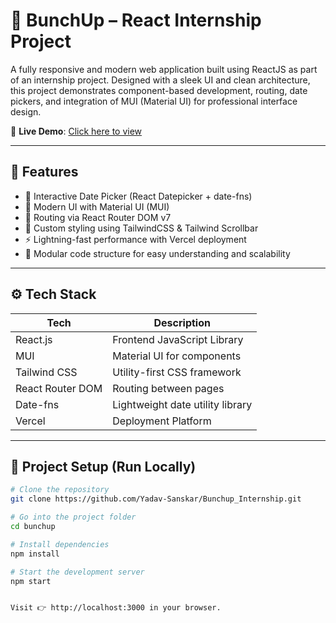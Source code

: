 # 🚀 BunchUp – React Internship Project

A fully responsive and modern web application built using ReactJS as part of an internship project. Designed with a sleek UI and clean architecture, this project demonstrates component-based development, routing, date pickers, and integration of MUI (Material UI) for professional interface design.

🔴 **Live Demo**: [Click here to view](https://bunchup-internship-8ch6.vercel.app/)

---

## 🌟 Features

- 📅 Interactive Date Picker (React Datepicker + date-fns)
- 🎨 Modern UI with Material UI (MUI)
- 🔄 Routing via React Router DOM v7
- 🌈 Custom styling using TailwindCSS & Tailwind Scrollbar
- ⚡ Lightning-fast performance with Vercel deployment
- 🧩 Modular code structure for easy understanding and scalability

---

## ⚙️ Tech Stack

| Tech             | Description                      |
|------------------|----------------------------------|
| React.js         | Frontend JavaScript Library      |
| MUI              | Material UI for components       |
| Tailwind CSS     | Utility-first CSS framework      |
| React Router DOM | Routing between pages            |
| Date-fns         | Lightweight date utility library |
| Vercel           | Deployment Platform              |

---

## 📁 Project Setup (Run Locally)

```bash
# Clone the repository
git clone https://github.com/Yadav-Sanskar/Bunchup_Internship.git

# Go into the project folder
cd bunchup

# Install dependencies
npm install

# Start the development server
npm start


Visit 👉 http://localhost:3000 in your browser.
